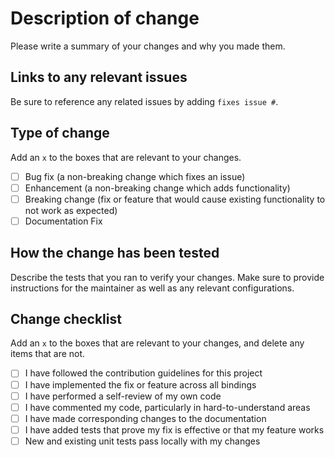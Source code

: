 # Description of change
Please write a summary of your changes and why you made them.

## Links to any relevant issues
Be sure to reference any related issues by adding `fixes issue #`.

## Type of change
Add an `x` to the boxes that are relevant to your changes.

- [ ] Bug fix (a non-breaking change which fixes an issue)
- [ ] Enhancement (a non-breaking change which adds functionality)
- [ ] Breaking change (fix or feature that would cause existing functionality to not work as expected)
- [ ] Documentation Fix

## How the change has been tested
Describe the tests that you ran to verify your changes.
Make sure to provide instructions for the maintainer as well as any relevant configurations.

## Change checklist
Add an `x` to the boxes that are relevant to your changes, and delete any items that are not.

- [ ] I have followed the contribution guidelines for this project
- [ ] I have implemented the fix or feature across all bindings
- [ ] I have performed a self-review of my own code
- [ ] I have commented my code, particularly in hard-to-understand areas
- [ ] I have made corresponding changes to the documentation
- [ ] I have added tests that prove my fix is effective or that my feature works
- [ ] New and existing unit tests pass locally with my changes
